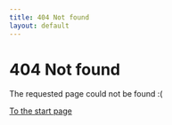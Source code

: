 ```yaml
---
title: 404 Not found
layout: default
---
```

# 404 Not found

The requested page could not be found :(

[To the start page](/)
